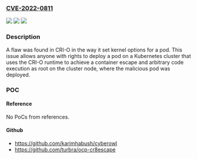 ### [CVE-2022-0811](https://cve.mitre.org/cgi-bin/cvename.cgi?name=CVE-2022-0811)
![](https://img.shields.io/static/v1?label=Product&message=CRI-O&color=blue)
![](https://img.shields.io/static/v1?label=Version&message=n%2Fa&color=blue)
![](https://img.shields.io/static/v1?label=Vulnerability&message=CWE-94&color=brighgreen)

### Description

A flaw was found in CRI-O in the way it set kernel options for a pod. This issue allows anyone with rights to deploy a pod on a Kubernetes cluster that uses the CRI-O runtime to achieve a container escape and arbitrary code execution as root on the cluster node, where the malicious pod was deployed.

### POC

#### Reference
No PoCs from references.

#### Github
- https://github.com/karimhabush/cyberowl
- https://github.com/turbra/ocp-cr8escape


